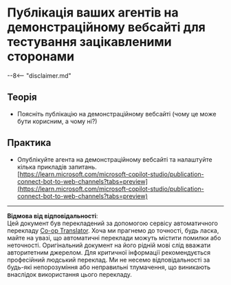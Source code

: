 <!--
CO_OP_TRANSLATOR_METADATA:
{
  "original_hash": "774cce7f425b6d530eedee647cfdbbee",
  "translation_date": "2025-10-21T17:44:43+00:00",
  "source_file": "docs/operative-preview/12-demo-website/README.md",
  "language_code": "uk"
}
-->
# Публікація ваших агентів на демонстраційному вебсайті для тестування зацікавленими сторонами

--8<-- "disclaimer.md"

## Теорія

- Поясніть публікацію на демонстраційному вебсайті (чому це може бути корисним, а чому ні?)

## Практика

- Опублікуйте агента на демонстраційному вебсайті та налаштуйте кілька прикладів запитань.  
[https://learn.microsoft.com/microsoft-copilot-studio/publication-connect-bot-to-web-channels?tabs=preview](https://learn.microsoft.com/microsoft-copilot-studio/publication-connect-bot-to-web-channels?tabs=preview)

---

**Відмова від відповідальності**:  
Цей документ був перекладений за допомогою сервісу автоматичного перекладу [Co-op Translator](https://github.com/Azure/co-op-translator). Хоча ми прагнемо до точності, будь ласка, майте на увазі, що автоматичні переклади можуть містити помилки або неточності. Оригінальний документ на його рідній мові слід вважати авторитетним джерелом. Для критичної інформації рекомендується професійний людський переклад. Ми не несемо відповідальності за будь-які непорозуміння або неправильні тлумачення, що виникають внаслідок використання цього перекладу.